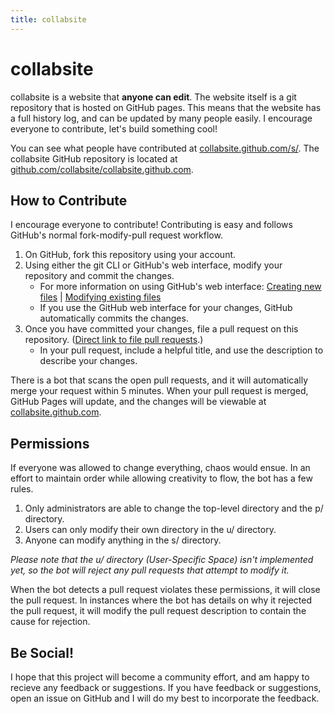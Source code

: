```yaml
---
title: collabsite
---
```


# collabsite

collabsite is a website that **anyone can edit**. The website itself is a git repository that is hosted on GitHub pages. This means that the website has a full history log, and can be updated by many people easily. I encourage everyone to contribute, let's build something cool!

You can see what people have contributed at [collabsite.github.com/s/](http://collabsite.github.com/s/). The collabsite GitHub repository is located at [github.com/collabsite/collabsite.github.com](http://github.com/collabsite/collabsite.github.com).

## How to Contribute

I encourage everyone to contribute! Contributing is easy and follows GitHub's normal fork-modify-pull request workflow.

1. On GitHub, fork this repository using your account.
2. Using either the git CLI or GitHub's web interface, modify your repository and commit the changes.
    * For more information on using GitHub's web interface: [Creating new files](https://github.com/blog/1327-creating-files-on-github) | [Modifying existing files](https://github.com/blog/905-edit-like-an-ace)
	* If you use the GitHub web interface for your changes, GitHub automatically commits the changes.
3. Once you have committed your changes, file a pull request on this repository. ([Direct link to file pull requests](https://github.com/collabsite/collabsite.github.com/pull/new/master).)
    * In your pull request, include a helpful title, and use the description to describe your changes.
	
There is a bot that scans the open pull requests, and it will automatically merge your request within 5 minutes. When your pull request is merged, GitHub Pages will update, and the changes will be viewable at [collabsite.github.com](http://collabsite.github.com).

## Permissions

If everyone was allowed to change everything, chaos would ensue. In an effort to maintain order while allowing creativity to flow, the bot has a few rules.

1. Only administrators are able to change the top-level directory and the p/ directory.
2. Users can only modify their own directory in the u/ directory.
3. Anyone can modify anything in the s/ directory.

*Please note that the u/ directory (User-Specific Space) isn't implemented yet, so the bot will reject any pull requests that attempt to modify it.*

When the bot detects a pull request violates these permissions, it will close the pull request. In instances where the bot has details on why it rejected the pull request, it will modify the pull request description to contain the cause for rejection.

## Be Social!

I hope that this project will become a community effort, and am happy to recieve any feedback or suggestions. If you have feedback or suggestions, open an issue on GitHub and I will do my best to incorporate the feedback.